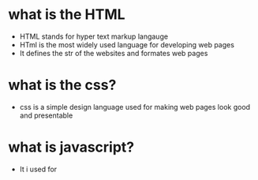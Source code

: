 # what is the HTML 

- HTML stands for hyper text markup langauge 
- HTml is the most widely used language for developing web pages 
- It defines the str of the websites and formates web pages 


 # what is the css?
 - css is a simple design language used for making web pages look good and presentable 


# what is javascript?
 - It i used for 